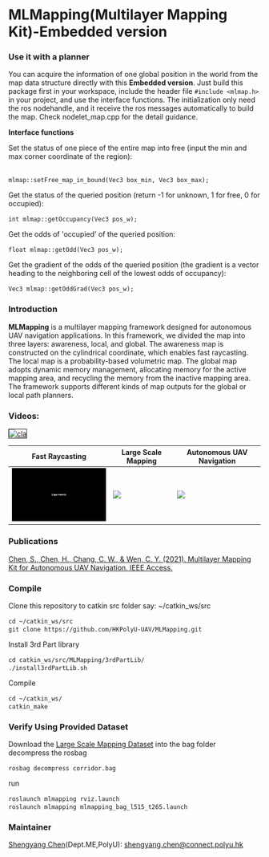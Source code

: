 # MLMapping(Multilayer Mapping Kit)-Embedded version

### Use it with a planner
You can acquire the information of one global position in the world from the map data structure directly with this **Embedded version**. Just build this package first in your workspace, include the header file ````#include <mlmap.h>```` in your project, and use the interface functions. The initialization only need the ros nodehandle, and it receive the ros messages automatically to build the map. Check nodelet_map.cpp for the detail guidance.

**Interface functions** 

Set the status of one piece of the entire map into free (input the min and max corner coordinate of the region):
````

mlmap::setFree_map_in_bound(Vec3 box_min, Vec3 box_max);
````
Get the status of the queried position (return -1 for unknown, 1 for free, 0 for occupied):
````
int mlmap::getOccupancy(Vec3 pos_w);
````

Get the odds of 'occupied' of the queried position:
````
float mlmap::getOdd(Vec3 pos_w);
````

Get the gradient of the odds of the queried position (the gradient is a vector heading to the neighboring cell of the lowest odds of occupancy):
````
Vec3 mlmap::getOddGrad(Vec3 pos_w);
````

### Introduction
**MLMapping** is a multilayer mapping framework designed for autonomous UAV navigation applications. In this framework, we divided the map into three layers: awareness, local, and global. The awareness map is constructed on the cylindrical coordinate, which enables fast raycasting. The local map is a probability-based volumetric map. The global map adopts dynamic memory management, allocating memory for the active mapping area, and recycling the memory from the inactive mapping area. The framework supports different kinds of map outputs for the global or local path planners.

### Videos:
<a href="https://www.youtube.com/embed/kBLQzIB_kWo" target="_blank"><img src="http://img.youtube.com/vi/kBLQzIB_kWo/0.jpg" 
alt="cla" width="480" height="300" border="1" /></a>

| Fast Raycasting    | Large Scale Mapping   | Autonomous UAV Navigation  |
| ---------------------- | ---------------------- |---------------------- |
| <img src="others/exp1.gif" width="250">  | <img src="others/exp2.gif" width="250">  | <img src="others/exp3.gif" width="250">  |

### Publications
[Chen, S., Chen, H., Chang, C. W., & Wen, C. Y. (2021). Multilayer Mapping Kit for Autonomous UAV Navigation. IEEE Access.](https://ieeexplore.ieee.org/abstract/document/9336584)
### Compile
Clone this repository to catkin src folder say: ~/catkin_ws/src
````
cd ~/catkin_ws/src
git clone https://github.com/HKPolyU-UAV/MLMapping.git
````
Install 3rd Part library
````
cd catkin_ws/src/MLMapping/3rdPartLib/
./install3rdPartLib.sh
````
Compile
````
cd ~/catkin_ws/
catkin_make
````

### Verify Using Provided Dataset
Download the [Large Scale Mapping Dataset](https://connectpolyu-my.sharepoint.com/:u:/g/personal/17903070r_connect_polyu_hk/EYGhc0ijYl9Muq33mUSCgxABZgNBJrTQPp34SY65gWoXRA?e=8lkjxb) into the bag folder <br />
decompress the rosbag
````
rosbag decompress corridor.bag
````
run 
````
roslaunch mlmapping rviz.launch
roslaunch mlmapping mlmapping_bag_l515_t265.launch
````

### Maintainer
[Shengyang Chen](https://www.polyu.edu.hk/researchgrp/cywen/index.php/en/people/researchstudent.html)(Dept.ME,PolyU): shengyang.chen@connect.polyu.hk <br />

